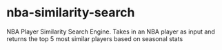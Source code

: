 # nba-similarity-search
NBA Player Similarity Search Engine. Takes in an NBA player as input and returns the top 5 most similar players based on seasonal stats 
